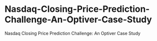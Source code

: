 # Nasdaq-Closing-Price-Prediction-Challenge-An-Optiver-Case-Study
Nasdaq Closing Price Prediction Challenge: An Optiver Case Study
